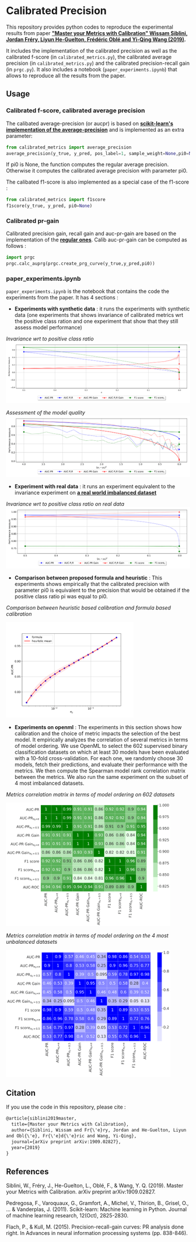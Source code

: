# Calibrated Precision

This repository provides python codes to reproduce the experimental results from paper **["Master your Metrics with Calibration" Wissam Siblini, Jordan Fréry, Liyun He-Guelton, Frédéric Oblé and Yi-Qing Wang (2019)](https://arxiv.org/abs/1909.02827).** 

It includes the implementation of the calibrated precision as well as the calibrated f-score (in ``calibrated_metrics.py``), the calibrated average precision (in ``calibrated_metrics.py``) and the calibrated precision-recall gain (in ``prgc.py``). It also includes a notebook (``paper_experiments.ipynb``) that allows to reproduce all the results from the paper.

## Usage

### Calibrated f-score, calibrated average precision

The calibated average-precision (or aucpr) is based on **[scikit-learn's implementation of the average-precision](https://scikit-learn.org/stable/modules/generated/sklearn.metrics.average_precision_score.html)** and is implemented as an extra parameter:

```python
from calibrated_metrics import average_precision
average_precision(y_true, y_pred, pos_label=1, sample_weight=None,pi0=None)
```

If pi0 is None, the function computes the regular average precision. Otherwise it computes the calibrated average precision with parameter pi0. 

The calibated f1-score is also implemented as a special case of the f1-score : 

```python
from calibrated_metrics import f1score
f1score(y_true, y_pred, pi0=None)
```

### Calibrated pr-gain

Calibrated precision gain, recall gain and auc-pr-gain are based on the implementation of the **[regular ones](https://github.com/meeliskull/prg)**. Calib auc-pr-gain can be computed as follows :

```python
import prgc
prgc.calc_auprg(prgc.create_prg_curve(y_true,y_pred,pi0))
```

### paper_experiments.ipynb

``paper_experiments.ipynb`` is the notebook that contains the code the experiments from the paper. It has 4 sections : 

* **Experiments with synthetic data** : it runs the experiments with synthetic data (one experiments that shows invariance of calibrated metrics wrt the positive class ration and one experiment that show that they still assess model performance)

*Invariance wrt to positive class ratio*
![](synthetic_data_invariance_prior.png)

*Assessment of the model quality*
![](synthetic_data_model_quality.png)

* **Experiment with real data** : it runs an experiment equivalent to the invariance experiment on **[a real world imbalanced dataset](https://www.kaggle.com/mlg-ulb/creditcardfraud)**

*Invariance wrt to positive class ratio on real data*
![](real_data_invariance_ratio.png)

* **Comparison between proposed formula and heuristic** : This experiments shows empirically that the calibrated precision with parameter pi0 is equivalent to the precision that would be obtained if the positive class ratio pi was equal to pi0.

*Comparison between heuristic based calibration and formula based calibration*

<img src="heuristic_vs_formula.png" width="350"/>

* **Experiments on openml** : The experiments in this section shows how calibration and the choice of metric impacts the selection of the best model. It empirically analyzes the correlation of several metrics in terms of model ordering. We use OpenML to select the 602 supervised binary classification datasets on which at least 30 models have been evaluated with a 10-fold cross-validation. For each one, we randomly choose 30 models, fetch their predictions, and evaluate their performance with the metrics. We then compute the Spearman
model rank correlation matrix between the metrics. We also run the same experiment on the subset of 4 most imbalanced datasets. 

*Metrics correlation matrix in terms of model ordering on 602 datasets*

<img src="correlation_matrix_alldata.png" width="450"/>

*Metrics correlation matrix in terms of model ordering on the 4 most unbalanced datasets*

<img src="correlation_matrix_imbalanced.png" width="450" />

## Citation

If you use the code in this repository, please cite :

```
@article{siblini2019master,
  title={Master your Metrics with Calibration},
  author={Siblini, Wissam and Fr{\'e}ry, Jordan and He-Guelton, Liyun and Obl{\'e}, Fr{\'e}d{\'e}ric and Wang, Yi-Qing},
  journal={arXiv preprint arXiv:1909.02827},
  year={2019}
}
```

## References

Siblini, W., Fréry, J., He-Guelton, L., Oblé, F., & Wang, Y. Q. (2019). Master your Metrics with Calibration. arXiv preprint arXiv:1909.02827.

Pedregosa, F., Varoquaux, G., Gramfort, A., Michel, V., Thirion, B., Grisel, O., ... & Vanderplas, J. (2011). Scikit-learn: Machine learning in Python. Journal of machine learning research, 12(Oct), 2825-2830.

Flach, P., & Kull, M. (2015). Precision-recall-gain curves: PR analysis done right. In Advances in neural information processing systems (pp. 838-846).
